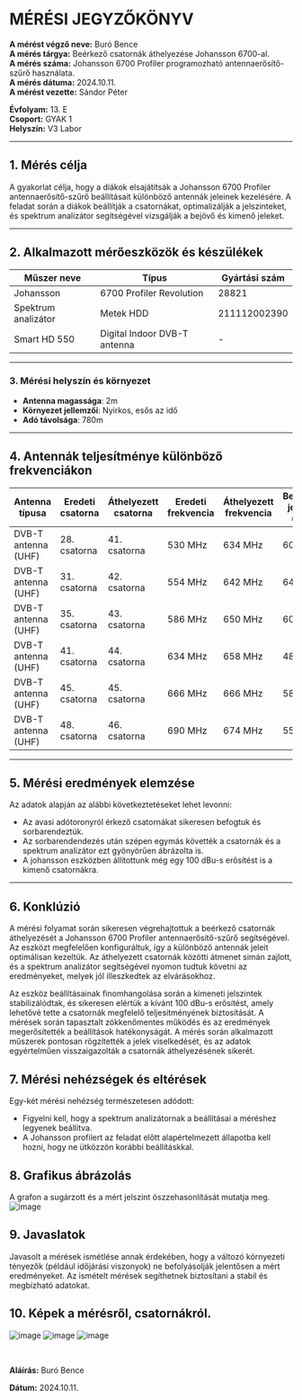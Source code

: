 # MÉRÉSI JEGYZŐKÖNYV

**A mérést végző neve:** Buró Bence  
**A mérés tárgya:**  Beérkező csatornák áthelyezése Johansson 6700-al. <br>
**A mérés száma:** Johansson 6700 Profiler programozható antennaerősítő-szűrő használata. <br>
**A mérés dátuma:**  2024.10.11.  
**A mérést vezette:** Sándor Péter  

**Évfolyam:** 13. E  
**Csoport:** GYAK 1  
**Helyszín:** V3 Labor

---

## 1. Mérés célja
A gyakorlat célja, hogy a diákok elsajátítsák a Johansson 6700 Profiler antennaerősítő-szűrő beállításait különböző antennák jeleinek kezelésére. A feladat során a diákok beállítják a csatornákat, optimalizálják a jelszinteket, és spektrum analizátor segítségével vizsgálják a bejövő és kimenő jeleket.

---

## 2. Alkalmazott mérőeszközök és készülékek

| Műszer neve                         | Típus       | Gyártási szám |
| ----------------------------------- | ----------- | ------------- |
| Johansson   | 6700 Profiler Revolution   |28821          |
| Spektrum analizátor                            | Metek HDD       | 211112002390  |
| Smart HD 550                            | Digital Indoor DVB-T antenna       | -    |


---

### 3. **Mérési helyszín és környezet**
- **Antenna magassága**: 2m
- **Környezet jellemzői**: Nyirkos, esős az idő
- **Adó távolsága**: 780m

---

## 4. Antennák teljesítménye különböző frekvenciákon

| Antenna típusa           | Eredeti csatorna  | Áthelyezett csatorna | Eredeti frekvencia | Áthelyezett frekvencia | Bemeneti jelszint (dBu) | Kimeneti jelszint (dB) |
|--------------------------|-------------------|----------------------|--------------------|------------------------|------------------------|------------------------|
| DVB-T antenna (UHF)      | 28. csatorna       | 41. csatorna         | 530 MHz            | 634 MHz                | 60 dBu                 | 100 dBu                 |
| DVB-T antenna (UHF)      | 31. csatorna      | 42. csatorna         | 554 MHz            | 642 MHz                | 64 dBu                 | 100 dBu                 |
| DVB-T antenna (UHF)      | 35. csatorna      | 43. csatorna         | 586 MHz            | 650 MHz                | 60 dBu                 | 100 dBu                 |
| DVB-T antenna (UHF)      | 41. csatorna      | 44. csatorna         | 634 MHz            | 658 MHz                | 48 dBu                 | 100 dBu                 |
| DVB-T antenna (UHF)      | 45. csatorna      | 45. csatorna         | 666 MHz            | 666 MHz                | 58 dBu                 | 100 dBu                 |
| DVB-T antenna (UHF)      | 48. csatorna      | 46. csatorna         | 690 MHz            | 674 MHz                | 55 dBu                 | 100 dBu                 |


---

## 5. Mérési eredmények elemzése
Az adatok alapján az alábbi következtetéseket lehet levonni:

- Az avasi adótoronyról érkező csatornákat sikeresen befogtuk és sorbarendeztük.
- Az sorbarendendezés után szépen egymás követték a csatornák és a spektrum analizátor ezt gyönyörűen ábrázolta is.
- A johansson eszközben állítottunk még egy 100 dBu-s erősítést is a kimenő csatornákra.
---

## 6. Konklúzió
A mérési folyamat során sikeresen végrehajtottuk a beérkező csatornák áthelyezését a Johansson 6700 Profiler antennaerősítő-szűrő segítségével. Az eszközt megfelelően konfiguráltuk, így a különböző antennák jeleit optimálisan kezeltük. Az áthelyezett csatornák közötti átmenet simán zajlott, és a spektrum analizátor segítségével nyomon tudtuk követni az eredményeket, melyek jól illeszkedtek az elvárásokhoz.

Az eszköz beállításainak finomhangolása során a kimeneti jelszintek stabilizálódtak, és sikeresen elértük a kívánt 100 dBu-s erősítést, amely lehetővé tette a csatornák megfelelő teljesítményének biztosítását. A mérések során tapasztalt zökkenőmentes működés és az eredmények megerősítették a beállítások hatékonyságát. A mérés során alkalmazott műszerek pontosan rögzítették a jelek viselkedését, és az adatok egyértelműen visszaigazolták a csatornák áthelyezésének sikerét.

## 7. Mérési nehézségek és eltérések
Egy-két mérési nehézség természetesen adódott:
- Figyelni kell, hogy a spektrum analizátornak a beállításai a méréshez legyenek beállítva.
- A Johansson profilert az feladat előtt alapértelmezett állapotba kell hozni, hogy ne ütközzön korábbi beállításkkal.
  

## 8. Grafikus ábrázolás
A grafon a sugárzott és a mért jelszint öszzehasonlítását mutatja meg.
![image](https://github.com/user-attachments/assets/68a310a3-8f5a-4919-8ac5-4b66c5e56b21)


## 9. Javaslatok
Javasolt a mérések ismétlése annak érdekében, hogy a változó környezeti tényezők (például időjárási viszonyok) ne befolyásolják jelentősen a mért eredményeket. Az ismételt mérések segíthetnek biztosítani a stabil és megbízható adatokat.
## 10. Képek a mérésről, csatornákról.
![image](https://github.com/user-attachments/assets/eea49038-78ba-4aa7-b748-05be064c1ecf)
![image](https://github.com/user-attachments/assets/270034d2-6204-402b-beec-b33d94625ccf)
![image](https://github.com/user-attachments/assets/cda10b04-0801-48d7-8b3a-eae618a4e805)





</details>


<br>

**Aláírás:** Buró Bence

**Dátum:** 2024.10.11.
